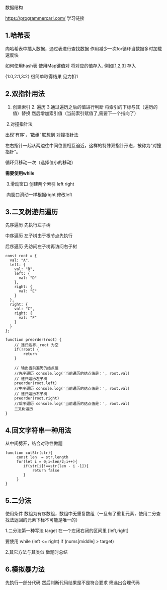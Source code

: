 数据结构

https://programmercarl.com/ 学习链接



## 1.哈希表

向哈希表中插入数据，通过表进行查找数据 作用减少一次for循环当数据多时加载速度快

如何使用hash表 使用Map键值对 将对应的值存入. 例如[1,2,3]  存入 

{1:0,2:1,3:2} 很简单取得结果  见力扣1

## 2.双指针用法

1. 创建索引 2. 遍历 3.通过遍历之后的值进行判断 将索引的下标与其（遍历的值）替换 然后增加索引值（当前索引赋值了,需要下一个指向了）

​    2.对撞指针法

出现‘有序’，‘数组’  联想到 对撞指针法

左右指针一起从两边往中间位置相互迫近，这样的特殊双指针形态，被称为“对撞指针”。

循环只移动一次（选择值小的移动）

**需要使用while**



​	3.滑动窗口   创建两个索引 left  right

​	向窗口滑动一样根据right 修改left

## 3.二叉树递归遍历

先序遍历   先执行左子树

中序遍历  左子树由于根节点先执行

后序遍历  先访问左子树再访问右子树

```
const root = {
  val: "A",
  left: {
    val: "B",
    left: {
      val: "D"
    },
    right: {
      val: "E"
    }
  },
  right: {
    val: "C",
    right: {
      val: "F"
    }
  }
};
```



```
function preorder(root) {
    // 递归边界，root 为空
    if(!root) {
        return 
    }
     
    // 输出当前遍历的结点值
    //先序遍历 console.log('当前遍历的结点值是：', root.val) 
    // 递归遍历左子树 
    preorder(root.left)  
    //中序遍历 console.log('当前遍历的结点值是：', root.val) 
    // 递归遍历右子树  
    preorder(root.right)
    //后序遍历 console.log('当前遍历的结点值是：', root.val) 
    二叉树遍历
}
```





## 4.回文字符串一种用法

从中间劈开，结合对称性做题

```
function cutStr(str){
	 const len  = str.length
	 for(let i = 0;i<len/2;i++){
	 	if(str[i]!==str[len - i -1]){
	 		return false
	 	}
	 }
}
```

## 5.二分法

使用条件 数组为有序数组，数组中无重复数组（一旦有了重复元素，使用二分查找法返回的元素下标不可能是唯一的）

1.二分法第一种写法  target 在一个左闭右闭的区间里 [left,right] 

要使用 while (left <= right)  if (nums[middle] > target)

2.其它方法与其类似   做题时总结

## 6.模拟暴力法

先执行一部分代码 然后判断代码结果是不是符合要求  筛选出合理代码
